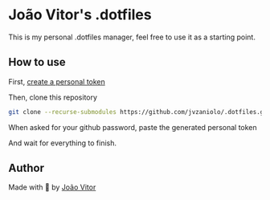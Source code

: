 # João Vitor's .dotfiles

This is my personal .dotfiles manager, feel free to use it as a starting point.

## How to use

First, [create a personal token](https://github.com/settings/tokens/new)

Then, clone this repository

```bash
git clone --recurse-submodules https://github.com/jvzaniolo/.dotfiles.git
```

When asked for your github password, paste the generated personal token

And wait for everything to finish.

## Author

Made with 💜 by [João Vitor](https://github.com/jvzaniolo)
